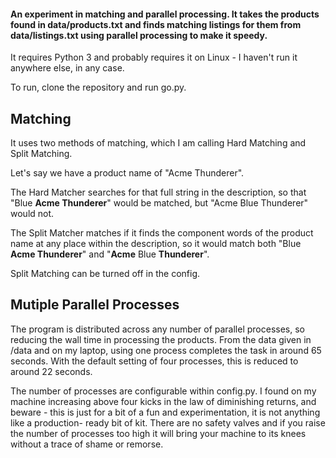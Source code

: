 #### An experiment in matching and parallel processing. It takes the products found in data/products.txt and finds matching listings for them from data/listings.txt using parallel processing to make it speedy.

It requires Python 3 and probably requires it on Linux - I haven't run it anywhere else, in any case.

To run, clone the repository and run go.py.

## Matching

It uses two methods of matching, which I am calling Hard Matching and Split Matching.

Let's say we have a product name of "Acme Thunderer".

The Hard Matcher searches for that full string in the description, so that "Blue **Acme Thunderer**" would be matched, but "Acme Blue Thunderer" would not.

The Split Matcher matches if it finds the component words of the product name at any place within the description, so it would match both "Blue **Acme Thunderer**" and "**Acme** Blue **Thunderer**".

Split Matching can be turned off in the config.

## Mutiple Parallel Processes

The program is distributed across any number of parallel processes, so reducing the wall time in processing the products. From the data given in /data and on my laptop, using one process completes the task in around 65 seconds. With the default setting of four processes, this is reduced to around 22 seconds.

The number of processes are configurable within config.py. I found on my machine increasing above four kicks in the law of diminishing returns, and beware - this is just for a bit of a fun and experimentation, it is not anything like a production-
 ready bit of kit. There are no safety valves and if you raise the number of processes too high it will bring your machine to its knees without a trace of shame or remorse.
